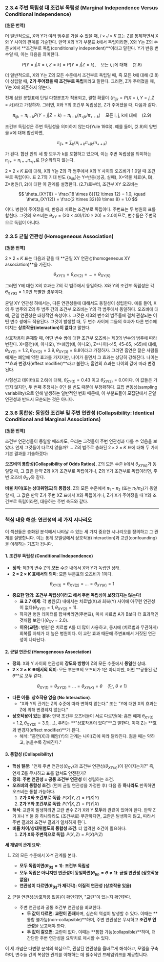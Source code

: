 ### **2.3.4 주변 독립성 대 조건부 독립성 (Marginal Independence Versus Conditional Independence)**

**[원문 번역]**

더 일반적으로, X와 Y가 여러 범주를 가질 수 있을 때, $I \times J \times K$ 표는 Z를 통제하면서 X와 Y 사이의 관계를 기술한다. 만약 X와 Y가 부분표 $k$에서 독립이라면, X와 Y는 Z의 수준 $k$에서 **조건부로 독립(conditionally independent)**이라고 말한다. Y가 반응 변수일 때, 이는 다음을 의미한다.

$$ P(Y=j|X=i, Z=k) = P(Y=j|Z=k), \quad \text{모든 i, j에 대해} \quad (2.8) $$

더 일반적으로, X와 Y는 Z의 모든 수준에서 조건부로 독립일 때, 즉 모든 $k$에 대해 (2.8)이 성립할 때, **Z가 주어졌을 때 조건부로 독립**이라고 말한다. 그러면, Z가 주어졌을 때, Y는 X에 의존하지 않는다.

전체 삼원 분할표에 단일 다항분포가 적용되고, 결합 확률이 $\{\pi_{ijk} = P(X=i, Y=j, Z=k)\}$라고 가정하자. 그러면, X와 Y의 조건부 독립성은, Z가 주어졌을 때, 다음과 같다.

$$ \pi_{ijk} = \pi_{i+k} P(Y=j|Z=k) = \pi_{i+k} (\pi_{+jk}/\pi_{++k}) \quad \text{모든 i, j, k에 대해} \quad (2.9) $$

조건부 독립성은 주변 독립성을 의미하지 않는다(Yule 1903). 예를 들어, (2.9)의 양변을 $k$에 대해 합산하면,

$$ \pi_{ij+} = \sum_k (\pi_{i+k}\pi_{+jk}/\pi_{++k}) $$

가 된다. 합산 안의 세 항 모두가 $k$를 포함하고 있으며, 이는 주변 독립성을 의미하는 $\pi_{ij+} = \pi_{i++}\pi_{+j+}$로 단순화되지 않는다.

$2 \times 2 \times K$ 표에 대해, X와 Y는 Z의 각 범주에서 X와 Y 사이의 오즈비가 1.0일 때 조건부로 독립이다. 표 2.7의 기대 빈도 $\{\mu_{ijk}\}$는 Y=반응(성공, 실패), X=약물 치료(A, B), Z=병원(1, 2)에 대한 이 관계를 설명한다. (2.7)로부터, 조건부 XY 오즈비는

$$ \theta_{XY(1)} = \frac{18 \times 8}{12 \times 12} = 1.0, \quad \theta_{XY(2)} = \frac{2 \times 32}{8 \times 8} = 1.0 $$

이다. 병원이 주어졌을 때, 반응과 치료는 조건부로 독립이다. 주변표는 두 병원의 표를 합친다. 그것의 오즈비는 $\theta_{XY} = (20 \times 40)/(20 \times 20) = 2.0$이므로, 변수들은 주변적으로 독립이 아니다.

### **2.3.5 균일 연관성 (Homogeneous Association)**

**[원문 번역]**

$2 \times 2 \times K$ 표는 다음과 같을 때 **균일 XY 연관성(homogeneous XY association)**을 가진다.

$$ \theta_{XY(1)} = \theta_{XY(2)} = \dots = \theta_{XY(K)} $$

그러면 Y에 대한 X의 효과는 Z의 각 범주에서 동일하다. X와 Y의 조건부 독립성은 각 $\theta_{XY(k)}=1.0$인 특별한 경우이다.

균일 XY 연관성 하에서는, 다른 연관성들에 대해서도 동질성이 성립한다. 예를 들어, X의 두 범주와 Z의 두 범주 간의 조건부 오즈비는 Y의 각 범주에서 동일하다. 오즈비에 대해, 균일 연관성은 대칭적인 속성이다. 그것은 제3의 변수의 범주들에 걸쳐 관찰되는 어떤 변수 쌍에도 적용된다. 그것이 발생할 때, 두 변수 사이에 그들의 효과가 다른 변수에 미치는 **상호작용(interaction)이 없다**고 말한다.

상호작용이 존재할 때, 어떤 변수 쌍에 대한 조건부 오즈비는 제3의 변수의 범주에 따라 변한다. X=흡연(예, 아니오), Y=폐암(예, 아니오), Z=나이(<45, 45-65, >65)에 대해, $\theta_{XY(1)}=1.2, \theta_{XY(2)}=3.9, \theta_{XY(3)}=8.8$이라고 가정하자. 그러면 흡연은 젊은 사람들에게는 폐암에 약한 효과를 가지지만, 나이가 들면서 그 효과는 상당히 강해진다. 나이는 **효과 변경자(effect modifier)**라고 불린다; 흡연의 효과는 나이의 값에 따라 변경된다.

사형선고 데이터(표 2.6)에 대해, $\hat{\theta}_{XY(1)}=0.43$ 이고 $\hat{\theta}_{XY(2)}=0.0$이다. 이 값들은 가깝지 않지만, 두 번째 추정치는 0인 셀 빈도 때문에 부정확하다. 표집 변동성(sampling variability)으로 인해 발생하는 일반적인 변화 때문에, 이 부분표들이 모집단에서 균일 연관성과 반드시 모순되는 것은 아니다.

### **2.3.6 통합성: 동일한 조건부 및 주변 연관성 (Collapsibility: Identical Conditional and Marginal Associations)**

**[원문 번역]**

조건부 연관성들이 동일할 때조차도, 우리는 그것들이 주변 연관성과 다를 수 있음을 보았다. 언제 그것들이 다르지 않을까? ... Z의 범주로 층화된 $2 \times 2 \times K$ 표에 대해 두 가지 기본 결과를 기술하겠다:

**오즈비의 통합성(Collapsibility of Odds Ratios).** Z의 모든 수준 $k$에서 $\theta_{XY(k)}$가 동일할 때, 그 값은 만약 Z와 X가 조건부로 독립이거나, Z와 Y가 조건부로 독립이라면, 주변 오즈비 $\theta_{XY}$와 같다.

**비율 차이(또는 상대위험도)의 통합성.** Z의 모든 수준에서 $\pi_1-\pi_2$ (또는 $\pi_1/\pi_2$)가 동일할 때, 그 값은 만약 Z가 주변 XZ 표에서 X와 독립이거나, Z가 X가 주어졌을 때 Y와 조건부로 독립이라면, 대응하는 주변 측도와 같다.

---

### **핵심 내용 해설: 연관성의 세 가지 시나리오**

이 섹션들은 층화된 분석에서 나타날 수 있는 세 가지 중요한 시나리오를 정의하고 그 관계를 설명합니다. 이는 통계 모델링에서 상호작용(interaction)과 교란(confounding)을 이해하는 기초가 됩니다.

#### **1. 조건부 독립성 (Conditional Independence)**

*   **정의**: 제3의 변수 Z의 **모든** 수준 내에서 X와 Y가 독립인 상태.
*   **$2 \times 2 \times K$ 표에서의 의미**: 모든 부분표의 오즈비가 1이다.

$$ \theta_{XY(1)} = \theta_{XY(2)} = \dots = \theta_{XY(K)} = 1 $$

*   **중요한 함의**: **조건부 독립성이라고 해서 주변 독립성이 보장되지는 않는다!**
    *   **표 2.7 예제**: 각 병원(Z) 내에서는 치료법(X)과 회복(Y) 사이에 아무런 연관성이 없다($\theta_{XY(1)}=1, \theta_{XY(2)}=1$).
    *   하지만 병원 데이터를 합쳐버리면(주변표), 마치 치료법 A가 B보다 더 효과적인 것처럼 보인다($\theta_{XY}=2.0$).
    *   **이유(교란)**: 병원1은 치료법 A를 더 많이 사용하고, 동시에 (치료법과 무관하게) 회복률 자체가 더 높은 병원이다. 이 교란 효과 때문에 주변표에서 거짓된 연관성이 나타난다.

#### **2. 균일 연관성 (Homogeneous Association)**

*   **정의**: X와 Y 사이의 연관성의 **강도와 방향**이 Z의 모든 수준에서 **동일**한 상태.
*   **$2 \times 2 \times K$ 표에서의 의미**: 모든 부분표의 오즈비가 1은 아니지만, 어떤 **공통된 값 $\theta$**로 모두 같다.

$$ \theta_{XY(1)} = \theta_{XY(2)} = \dots = \theta_{XY(K)} = \theta \quad (\text{단, } \theta \neq 1) $$

*   **다른 이름**: **상호작용 없음 (No Interaction)**.
    *   "X와 Y의 관계는 Z의 수준에 따라 변하지 않는다." 또는 "Y에 대한 X의 효과는 Z에 의해 변경되지 않는다."
*   **상호작용이 있는 경우**: 만약 조건부 오즈비들이 서로 다르면(예: 흡연 예제 $\theta_{XY(1)}=1.2, \theta_{XY(2)}=3.9, \dots$), 우리는 **"상호작용이 있다"**고 말한다. 이때 Z는 **효과 변경자(effect modifier)**가 된다.
    *   해석: "흡연(X)과 폐암(Y)의 관계는 나이(Z)에 따라 달라진다. 젊을 때는 약하고, 늙을수록 강해진다."

#### **3. 통합성 (Collapsibility)**

*   **핵심 질문**: "언제 주변 연관성($\theta_{XY}$)과 조건부 연관성($\theta_{XY(k)}$)이 같아지는가?" 즉, 언제 Z를 무시하고 표를 합쳐도 안전한가?
*   **정의**: **주변 연관성 = 공통 조건부 연관성** 이 성립하는 조건.
*   **오즈비의 통합성 조건**: (먼저 균일 연관성을 가정한 후) 다음 중 **하나라도** 만족하면 오즈비는 통합 가능하다.
    1.  **Z가 X와 조건부로 독립**: $P(X|Y,Z) = P(X|Y)$
    2.  **Z가 Y와 조건부로 독립**: $P(Y|X,Z) = P(Y|X)$
*   **해석**: 교란이 발생하려면 교란 변수 Z가 X와 Y **모두**와 관련이 있어야 한다. 만약 Z가 X나 Y 둘 중 하나와라도 (조건부로) 무관하다면, 교란은 발생하지 않고, 따라서 주변 결과와 조건부 결과가 일치하게 된다.
*   **비율 차이/상대위험도의 통합성 조건**: 더 엄격한 조건이 필요하다.
    1.  **Z가 X와 주변적으로 독립**: $P(X,Z) = P(X)P(Z)$

**세 개념의 관계 요약**:

1.  Z의 모든 수준에서 X-Y 관계를 본다.
    *   **모두 독립이면($\theta_{(k)}=1$)**: **조건부 독립성**
    *   **모두 독립은 아니지만 연관성이 동일하면($\theta_{(k)}=\theta \neq 1$)**: **균일 연관성 (상호작용 없음)**
    *   **연관성이 다르면($\theta_{(k)}$가 제각각)**: **이질적 연관성 (상호작용 있음)**

2.  균일 연관성(상호작용 없음)이 확인되면, "교란"이 있는지 확인한다.
    *   주변 연관성과 공통 조건부 연관성을 비교한다.
        *   **두 값이 다르면**: **교란이 존재**하며, 심슨의 역설이 발생할 수 있다. 이때는 **통합 불가능(non-collapsible)**하며, 주변 연관성은 무시하고 **조건부 연관성**을 보고해야 한다.
        *   **두 값이 같으면**: 교란이 없다. 이때는 **통합 가능(collapsible)**하며, 더 간단한 주변 연관성을 요약치로 제시할 수 있다.

이 세 개념은 다변량 분석의 핵심으로, 관찰된 연관성을 올바르게 해석하고, 모델을 구축하며, 변수들 간의 복잡한 관계를 이해하는 데 필수적인 프레임워크를 제공합니다.
